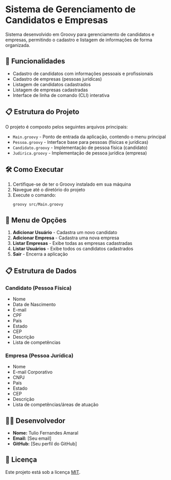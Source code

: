 # Sistema de Gerenciamento de Candidatos e Empresas

Sistema desenvolvido em Groovy para gerenciamento de candidatos e empresas, permitindo o cadastro e listagem de informações de forma organizada.

## 🚀 Funcionalidades

- Cadastro de candidatos com informações pessoais e profissionais
- Cadastro de empresas (pessoas jurídicas)
- Listagem de candidatos cadastrados
- Listagem de empresas cadastradas
- Interface de linha de comando (CLI) interativa

## 📋 Estrutura do Projeto

O projeto é composto pelos seguintes arquivos principais:

- `Main.groovy` - Ponto de entrada da aplicação, contendo o menu principal
- `Pessoa.groovy` - Interface base para pessoas (físicas e jurídicas)
- `Candidato.groovy` - Implementação de pessoa física (candidato)
- `Judirica.groovy` - Implementação de pessoa jurídica (empresa)

## 🛠️ Como Executar

1. Certifique-se de ter o Groovy instalado em sua máquina
2. Navegue até o diretório do projeto
3. Execute o comando:
   ```
   groovy src/Main.groovy
   ```

## 📝 Menu de Opções

1. **Adicionar Usuário** - Cadastra um novo candidato
2. **Adicionar Empresa** - Cadastra uma nova empresa
3. **Listar Empresas** - Exibe todas as empresas cadastradas
4. **Listar Usuários** - Exibe todos os candidatos cadastrados
5. **Sair** - Encerra a aplicação

## 📋 Estrutura de Dados

### Candidato (Pessoa Física)
- Nome
- Data de Nascimento
- E-mail
- CPF
- País
- Estado
- CEP
- Descrição
- Lista de competências

### Empresa (Pessoa Jurídica)
- Nome
- E-mail Corporativo
- CNPJ
- País
- Estado
- CEP
- Descrição
- Lista de competências/áreas de atuação

## 🧑‍💻 Desenvolvedor

- **Nome:** Tulio Fernandes Amaral
- **Email:** [Seu email]
- **GitHub:** [Seu perfil do GitHub]

## 📄 Licença

Este projeto está sob a licença [MIT](LICENSE).
